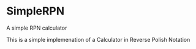 SimpleRPN
=========

A simple RPN calculator 


This is a simple implemenation of a Calculator in Reverse Polish Notation

